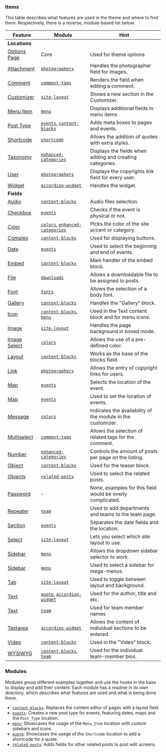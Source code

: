 ### Items
This table describes what features are used in the theme and where to find them. Respectively, there is a reverse, module-based list below.

| Feature                                                                      | Module                                                           | Hint                                                        |
|------------------------------------------------------------------------------|------------------------------------------------------------------|-------------------------------------------------------------|
| __Locations__                                                                |                                                                  |                                                             |
| [Options Page](https://www.ultimate-fields.com/docs/locations/options-page/) | Core                                                             | Used for theme options                                      |
| [Attachment](https://www.ultimate-fields.com/docs/locations/attachment/)     | [`photographers`](photographers)                                 | Handles the photographer field for images.                  |
| [Comment](https://www.ultimate-fields.com/docs/locations/comment/)           | [`comment-tags`](comment-tags)                                   | Renders the field when editing a comment.                   |
| [Customizer](https://www.ultimate-fields.com/docs/locations/customizer/)     | [`site-layout`](site-layout)                                     | Shows a new section in the Customizer.                      |
| [Menu Item](https://www.ultimate-fields.com/docs/locations/menu-item/`)      | [`menu`](menu)                                                   | Displays additional fields in menu items.                   |
| [Post Type](https://www.ultimate-fields.com/docs/locations/post-type/)       | [`events`](events), [`content-blocks`](content-blocks)           | Adds meta boxes to pages and events.                        |
| [Shortcode](https://www.ultimate-fields.com/docs/locations/shortcode/)       | [`shortcode`](shortcode)                                         | Allows the addition of quotes with extra styles.            |
| [Taxonomy](https://www.ultimate-fields.com/docs/locations/taxonomy/)         | [`enhanced-categories`](enhanced-categories)                     | Displays the fields when adding and creating categories.    |
| [User](https://www.ultimate-fields.com/docs/locations/user/)                 | [`photographers`](photographers)                                 | Displays the copyrights link field for every user.          |
| [Widget](https://www.ultimate-fields.com/docs/locations/widget/)             | [`accordion-widget`](accordion-widget)                           | Handles the widget.                                         |
| __Fields__                                                                   |                                                                  |                                                             |
| [Audio](https://www.ultimate-fields.com/docs/fields/audio/)                  | [`content-blocks`](content-blocks)                               | Audio files selection.                                      |
| [Checkbox](https://www.ultimate-fields.com/docs/fields/checkbox/)            | [`events`](events)                                               | Checks if the event is physical or not.                     |
| [Color](https://www.ultimate-fields.com/docs/fields/color/)                  | [`colors`](colors), [`enhanced-categories`](enhanced-categories) | Picks the color of the site accent or category.             |
| [Complex](https://www.ultimate-fields.com/docs/fields/complex/)              | [`content-blocks`](content-blocks)                               | Used for displaying buttons.                                |
| [Date](https://www.ultimate-fields.com/docs/fields/date/)                    | [`events`](events)                                               | Used to select the beginning and end of events.             |
| [Embed](https://www.ultimate-fields.com/docs/fields/embed/)                  | [`content-blocks`](content-blocks)                               | Main handler of the embed block.                            |
| [File](https://www.ultimate-fields.com/docs/fields/file/)                    | [`downloads`](downloads)                                         | Allows a downloadable file to be assigned to posts.         |
| [Font](https://www.ultimate-fields.com/docs/fields/font/)                    | [`fonts`](fonts)                                                 | Allows the selection of a body font.                        |
| [Gallery](https://www.ultimate-fields.com/docs/fields/gallery/)              | [`content-blocks`](content-blocks)                               | Handles the "Gallery" block.                                |
| [Icon](https://www.ultimate-fields.com/docs/fields/icon/)                    | [`content-blocks`](content-blocks), [`menu`](menu)               | Used in the Text content block and for menu icons.          |
| [Image](https://www.ultimate-fields.com/docs/fields/image/)                  | [`site-layout`](site-layout)                                     | Handles the page background in boxed mode.                  |
| [Image Select](https://www.ultimate-fields.com/docs/fields/image-select/)    | [`colors`](colors)                                               | Allows the use of a pre-defined color.                      |
| [Layout](https://www.ultimate-fields.com/docs/fields/layout/)                | [`content-blocks`](content-blocks)                               | Works as the base of the blocks field.                      |
| [Link](https://www.ultimate-fields.com/docs/fields/link/)                    | [`photographers`](photographers)                                 | Allows the entry of copyright links for users.              |
| [Map](https://www.ultimate-fields.com/docs/fields/map/)                      | [`events`](events)                                               | Selects the location of the event.                          |
| [Map](https://www.ultimate-fields.com/docs/fields/map/)                      | [`events`](events)                                               | Used to set the location of events.                         |
| [Message](https://www.ultimate-fields.com/docs/fields/message/)              | [`colors`](colors)                                               | Indicates the availability of the module in the customizer. |
| [Multiselect](https://www.ultimate-fields.com/docs/fields/multiselect/)      | [`comment-tags`](comment-tags)                                   | Allows the selection of related tags for the comment.       |
| [Number](https://www.ultimate-fields.com/docs/fields/number/)                | [`enhanced-categories`](enhanced-categories)                     | Controls the amount of posts per page on the listing.       |
| [Object](https://www.ultimate-fields.com/docs/fields/object/)                | [`content-blocks`](content-blocks)                               | Used for the teaser block.                                  |
| [Objects](https://www.ultimate-fields.com/docs/fields/objects/)              | [`related-posts`](related-posts)                                 | Used to select the related posts.                           |
| [Password](https://www.ultimate-fields.com/docs/fields/password/)            | -                                                                | None, examples for this field would be overly complicated.  |
| [Repeater](https://www.ultimate-fields.com/docs/fields/repeater/)            | [`team`](team)                                                   | Used to add departments and teams to the team page.         |
| [Section](https://www.ultimate-fields.com/docs/fields/section/)              | [`events`](events)                                               | Separates the date fields and the location.                 |
| [Select](https://www.ultimate-fields.com/docs/fields/select/)                | [`site-layout`](site-layout)                                     | Lets you select which site layout to use.                   |
| [Sidebar](https://www.ultimate-fields.com/docs/fields/sidebar/)              | [`menu`](menu)                                                   | Allows the dropdown sidebar selector to work.               |
| [Sidebar](https://www.ultimate-fields.com/docs/fields/sidebar/)              | [`menu`](menu)                                                   | Used to select a sidebar for mega-menus.                    |
| [Tab](https://www.ultimate-fields.com/docs/fields/tab/)                      | [`site-layout`](site-layout)                                     | Used to toggle between layout and background.               |
| [Text](https://www.ultimate-fields.com/docs/fields/text/)                    | [`quote`](quote), [`accordion-widget`](accordion-widget)         | Used for the author, title and etc.                         |
| [Text](https://www.ultimate-fields.com/docs/fields/text/)                    | [`team`](team)                                                   | Used for team member names                                  |
| [Textarea](https://www.ultimate-fields.com/docs/fields/textarea/)            | [`accordion-widget`](accordion-widget)                           | Allows the content of individual sections to be entered.    |
| [Video](https://www.ultimate-fields.com/docs/fields/video/)                  | [`content-blocks`](content-blocks)                               | Used in the "Video" block.                                  |
| [WYSIWYG](https://www.ultimate-fields.com/docs/fields/wysiwyg/)              | [`content-blocks`](content-blocks), [`team`](team)               | Used for the individual team-member bios.                   |

### Modules
Modules group different examples together and use the hooks in the base to display and add their content. Each module has a readme in its own directory, which describes what features are used and what is being done there.

- [`content-blocks`](modules/content-blocks): Replaces the content editor of pages with a layout field.
- [`events`](modules/events/): Creates a new post type for events, featuring dates, maps and the `Post_Type` location.
- [`menu`](modules/menu/): Showcases the usage of the `Menu_Item` location with custom sidebars and icons.
- [`quote`](modules/quote/): Showcases the usege of the `Shortcode` location to add a shortcode for a quote.
- [`related-posts`](modules/related-posts/): Adds fields for other related posts to post edit screens.
